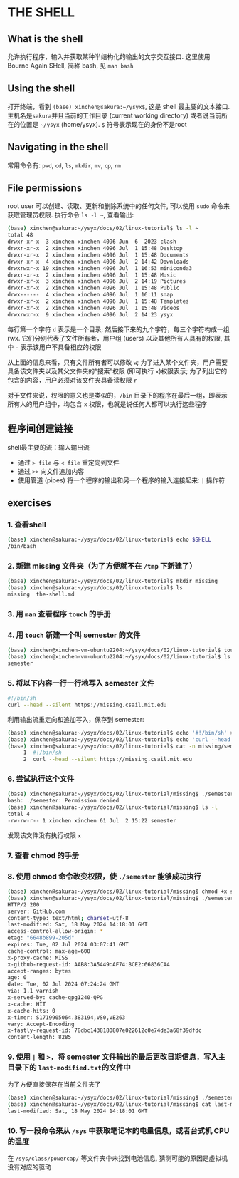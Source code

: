# THE SHELL

## What is the shell
允许执行程序，输入并获取某种半结构化的输出的文字交互接口. 这里使用 Bourne Again SHell, 简称 bash, 见 `man bash`

## Using the shell
打开终端，看到 `(base) xinchen@sakura:~/ysyx$`, 这是 shell 最主要的文本接口. 主机名是`sakura`并且当前的工作目录 (current working directory) 或者说当前所在的位置是 `~/ysyx` (home/ysyx). `$` 符号表示现在的身份不是root 

## Navigating in the shell
常用命令有: `pwd`, `cd`, `ls`, `mkdir`, `mv`, `cp`, `rm`

## File permissions
root user 可以创建、读取、更新和删除系统中的任何文件, 可以使用 `sudo` 命令来获取管理员权限. 执行命令 `ls -l ~`, 查看输出:

```sh
(base) xinchen@sakura:~/ysyx/docs/02/linux-tutorial$ ls -l ~
total 48
drwxr-xr-x  3 xinchen xinchen 4096 Jun  6  2023 clash
drwxr-xr-x  2 xinchen xinchen 4096 Jul  1 15:48 Desktop
drwxr-xr-x  2 xinchen xinchen 4096 Jul  1 15:48 Documents
drwxr-xr-x  4 xinchen xinchen 4096 Jul  2 14:42 Downloads
drwxrwxr-x 19 xinchen xinchen 4096 Jul  1 16:53 miniconda3
drwxr-xr-x  2 xinchen xinchen 4096 Jul  1 15:48 Music
drwxr-xr-x  3 xinchen xinchen 4096 Jul  2 14:19 Pictures
drwxr-xr-x  2 xinchen xinchen 4096 Jul  1 15:48 Public
drwx------  4 xinchen xinchen 4096 Jul  1 16:11 snap
drwxr-xr-x  2 xinchen xinchen 4096 Jul  1 15:48 Templates
drwxr-xr-x  2 xinchen xinchen 4096 Jul  1 15:48 Videos
drwxrwxr-x  9 xinchen xinchen 4096 Jul  2 14:23 ysyx
```

每行第一个字符 `d` 表示是一个目录; 然后接下来的九个字符，每三个字符构成一组 rwx. 它们分别代表了文件所有者，用户组 (users) 以及其他所有人具有的权限, 其中 `-` 表示该用户不具备相应的权限

从上面的信息来看，只有文件所有者可以修改 `w`; 为了进入某个文件夹，用户需要具备该文件夹以及其父文件夹的“搜索”权限 (即可执行 `x`)权限表示; 为了列出它的包含的内容，用户必须对该文件夹具备读权限 `r`

对于文件来说，权限的意义也是类似的，`/bin` 目录下的程序在最后一组，即表示所有人的用户组中，均包含 `x` 权限，也就是说任何人都可以执行这些程序

## 程序间创建链接
shell最主要的流：输入输出流
- 通过 `> file` 与 `< file` 重定向到文件
- 通过 `>>` 向文件追加内容
- 使用管道 (pipes) 将一个程序的输出和另一个程序的输入连接起来: `|` 操作符

## exercises
### 1. 查看shell

```sh
(base) xinchen@sakura:~/ysyx/docs/02/linux-tutorial$ echo $SHELL
/bin/bash
```

### 2. 新建 missing 文件夹（为了方便就不在 `/tmp` 下新建了）

```sh
(base) xinchen@sakura:~/ysyx/docs/02/linux-tutorial$ mkdir missing
(base) xinchen@sakura:~/ysyx/docs/02/linux-tutorial$ ls
missing  the-shell.md
```

### 3. 用 `man` 查看程序 `touch` 的手册

### 4. 用 `touch` 新建一个叫 semester 的文件

```sh
(base) xinchen@xinchen-vm-ubuntu2204:~/ysyx/docs/02/linux-tutorial$ touch missing/semester
(base) xinchen@xinchen-vm-ubuntu2204:~/ysyx/docs/02/linux-tutorial$ ls missing/
semester
```

### 5. 将以下内容一行一行地写入 semester 文件

```sh
#!/bin/sh
curl --head --silent https://missing.csail.mit.edu
```

利用输出流重定向和追加写入，保存到 semester:

```sh
(base) xinchen@sakura:~/ysyx/docs/02/linux-tutorial$ echo '#!/bin/sh' > missing/semester 
(base) xinchen@sakura:~/ysyx/docs/02/linux-tutorial$ echo 'curl --head --silent https://missing.csail.mit.edu' >> missing/semester 
(base) xinchen@sakura:~/ysyx/docs/02/linux-tutorial$ cat -n missing/semester 
     1  #!/bin/sh
     2  curl --head --silent https://missing.csail.mit.edu
```

### 6. 尝试执行这个文件

```sh
(base) xinchen@sakura:~/ysyx/docs/02/linux-tutorial/missing$ ./semester
bash: ./semester: Permission denied
(base) xinchen@sakura:~/ysyx/docs/02/linux-tutorial/missing$ ls -l
total 4
-rw-rw-r-- 1 xinchen xinchen 61 Jul  2 15:22 semester
```

发现该文件没有执行权限 `x`

### 7. 查看 chmod 的手册

### 8. 使用 chmod 命令改变权限，使 `./semester` 能够成功执行

```sh
(base) xinchen@sakura:~/ysyx/docs/02/linux-tutorial/missing$ chmod +x semester 
(base) xinchen@sakura:~/ysyx/docs/02/linux-tutorial/missing$ ./semester 
HTTP/2 200 
server: GitHub.com
content-type: text/html; charset=utf-8
last-modified: Sat, 18 May 2024 14:18:01 GMT
access-control-allow-origin: *
etag: "6648b899-205d"
expires: Tue, 02 Jul 2024 03:07:41 GMT
cache-control: max-age=600
x-proxy-cache: MISS
x-github-request-id: AAB8:3A5449:AF74:BCE2:66836CA4
accept-ranges: bytes
age: 0
date: Tue, 02 Jul 2024 07:24:24 GMT
via: 1.1 varnish
x-served-by: cache-qpg1240-QPG
x-cache: HIT
x-cache-hits: 0
x-timer: S1719905064.383194,VS0,VE263
vary: Accept-Encoding
x-fastly-request-id: 78dbc1438180807e022612c0e74de3a68f39dfdc
content-length: 8285
```

### 9. 使用 `|` 和 `>`，将 semester 文件输出的最后更改日期信息，写入主目录下的 `last-modified.txt`的文件中
为了方便直接保存在当前文件夹了

```sh
(base) xinchen@sakura:~/ysyx/docs/02/linux-tutorial/missing$ ./semester | grep "last-modified" > last-modified.txt
(base) xinchen@sakura:~/ysyx/docs/02/linux-tutorial/missing$ cat last-modified.txt 
last-modified: Sat, 18 May 2024 14:18:01 GMT
```

### 10. 写一段命令来从 `/sys` 中获取笔记本的电量信息，或者台式机 CPU 的温度
在 `/sys/class/powercap/` 等文件夹中未找到电池信息, 猜测可能的原因是虚拟机没有对应的驱动